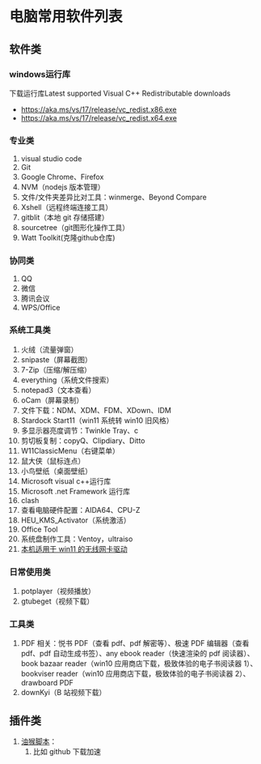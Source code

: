 # 电脑常用软件列表

## 软件类

### windows运行库

下载运行库Latest supported Visual C++ Redistributable downloads

- https://aka.ms/vs/17/release/vc_redist.x86.exe
- https://aka.ms/vs/17/release/vc_redist.x64.exe

### 专业类

1. visual studio code
2. Git
3. Google Chrome、Firefox
4. NVM（nodejs 版本管理）
5. 文件/文件夹差异比对工具：winmerge、Beyond Compare
6. Xshell（远程终端连接工具）
7. gitblit（本地 git 存储搭建）
8. sourcetree（git图形化操作工具）
9. Watt Toolkit(克隆github仓库)

### 协同类

1. QQ
2. 微信
3. 腾讯会议
4. WPS/Office

### 系统工具类

1. 火绒（流量弹窗）
2. snipaste（屏幕截图）
3. 7-Zip（压缩/解压缩）
4. everything（系统文件搜索）
5. notepad3（文本查看）
6. oCam（屏幕录制）
7. 文件下载：NDM、XDM、FDM、XDown、IDM
8. Stardock Start11（win11 系统转 win10 旧风格）
9. 多显示器亮度调节：Twinkle Tray、c
10. 剪切板复制：copyQ、Clipdiary、Ditto
11. W11ClassicMenu（右键菜单）
12. 鼠大侠（鼠标连点）
13. 小鸟壁纸（桌面壁纸）
14. Microsoft visual c++运行库
15. Microsoft .net Framework 运行库
16. clash
17. 查看电脑硬件配置：AIDA64、CPU-Z
18. HEU_KMS_Activator（系统激活）
19. Office Tool
20. 系统盘制作工具：Ventoy，ultraiso
21. [本机适用于 win11 的无线网卡驱动](https://support.lenovo.com/ch/en/downloads/ds552327-mediatek-mt7921-wireless-lan-driver-for-windows-10-version-2004-or-later-thinkpad-l14-gen-2-types-20x5-20x6-l15-gen-2-types-20x7-20x8)

### 日常使用类

1. potplayer（视频播放）
2. gtubeget（视频下载）

### 工具类

1. PDF 相关：悦书 PDF（查看 pdf、pdf 解密等）、极速 PDF 编辑器（查看 pdf、pdf 自动生成书签）、any ebook reader（快速渲染的 pdf 阅读器）、book bazaar reader（win10 应用商店下载，极致体验的电子书阅读器 1）、bookviser reader（win10 应用商店下载，极致体验的电子书阅读器 2）、drawboard PDF
2. downKyi（B 站视频下载）

## 插件类

1. [油猴脚本](https://greasyfork.org/zh-CN)：
   1. 比如 github 下载加速
